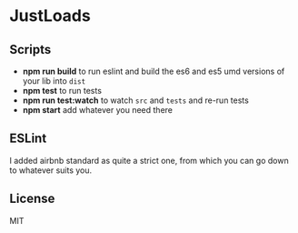 # JustLoads

## Scripts

* **npm run build** to run eslint and build the es6 and es5 umd versions of your lib into `dist`
* **npm test** to run tests
* **npm run test:watch** to watch `src` and `tests` and re-run tests
* **npm start** add whatever you need there

## ESLint

I added airbnb standard as quite a strict one, from which you can go down to
whatever suits you.

## License

MIT
